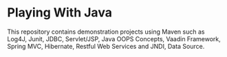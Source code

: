 # Playing With Java
This repository contains demonstration projects using Maven such as Log4J, Junit, JDBC, Servlet/JSP, Java OOPS Concepts, Vaadin Framework, Spring MVC, Hibernate, Restful Web Services and JNDI, Data Source.
